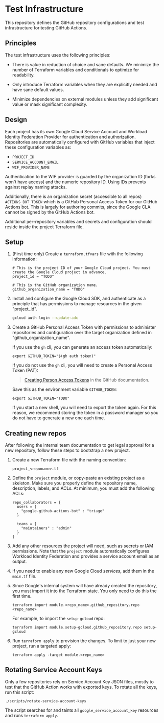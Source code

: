 # Test Infrastructure

This repository defines the GitHub repository configurations and test
infrastructure for testing GitHub Actions.


## Principles

The test infrastructure uses the following principles:

-   There is value in reduction of choice and sane defaults. We minimize the
    number of Terraform variables and conditionals to optimize for readability.

-   Only introduce Terraform variables when they are explicitly needed and have
    sane default values.

-   Minimize dependencies on external modules unless they add significant value
    or mask significant complexity.


## Design

Each project has its own Google Cloud Service Account and Workload Identity
Federation Provider for authentication and authorization. Repositories are
automatically configured with GitHub variables that inject these configuration
variables as:

-   `PROJECT_ID`
-   `SERVICE_ACCOUNT_EMAIL`
-   `WIF_PROVIDER_NAME`

Authentication to the WIF provider is guarded by the organization ID (forks
won't have access) and the numeric repository ID. Using IDs prevents against
replay naming attacks.

Additionally, there is an organization secret (accessible to all repos)
`ACTIONS_BOT_TOKEN` which is a GitHub Personal Access Token for our GitHub
Actions bot. This is largely for authoring commits, since the Google CLA cannot
be signed by the GitHub Actions bot.

Additional per-repository variables and secrets and configuration should reside
inside the project Terraform file.


## Setup

1.  (First time only) Create a `terraform.tfvars` file with the following
    information:

    ```hcl
    # This is the project ID of your Google Cloud project. You must create the Google Cloud project in advance.
    project_id = "TODO"

    # This is the GitHub organization name.
    github_organization_name = "TODO"
    ```

1.  Install and configure the Google Cloud SDK, and authenticate as a principle
    that has permissions to manage resources in the given "project_id".

    ```sh
    gcloud auth login --update-adc
    ```

1.  Create a GitHub Personal Access Token with permissions to administer
    repositories and configuration over the target organization defined in
    "github_organization_name".

    If you use the `gh` cli, you can generate an access token automatically:

    ```shell
    export GITHUB_TOKEN="$(gh auth token)"
    ```

    If you do not use the `gh` cli, you will need to create a Personal Access
    Token (PAT):

    > [Creating Person Access Tokens](https://docs.github.com/en/authentication/keeping-your-account-and-data-secure/creating-a-personal-access-token) in the GitHub documentation.

    Save this as the environment variable `GITHUB_TOKEN`:

    ```shell
    export GITHUB_TOKEN="TODO"
    ```

    If you start a new shell, you will need to export the token again. For this
    reason, we recommend storing the token in a password manager so you do not
    have to generate a new one each time.


## Creating new repos

After following the internal team documentation to get legal approval for a new
repository, follow these steps to bootstrap a new project.

1.  Create a new Terraform file with the naming convention:

    ```text
    project_<reponame>.tf
    ```

1.  Define the `project` module, or copy-paste an existing project as a
    skeleton. Make sure you properly define the repository name, description,
    labels, and ACLs. At minimum, you must add the following ACLs:

    ```hcl
    repo_collaborators = {
      users = {
        "google-github-actions-bot" : "triage"
      }

      teams = {
        "maintainers" : "admin"
      }
    }
    ```

1.  Add any other resources the project will need, such as secrets or IAM
    permissions. Note that the `project` module automatically configures
    Workload Identity Federation and provides a service account email as an
    output.

1.  If you need to enable any new Google Cloud _services_, add them in the
    `main.tf` file.

1.  Since Google's internal system will have already created the repository, you
    must import it into the Terraform state. You only need to do this the first time.

    ```shell
    terraform import module.<repo_name>.github_repository.repo <repo_name>
    ```

    For example, to import the `setup-gcloud` repo:

    ```shell
    terraform import module.setup-gcloud.github_repository.repo setup-gcloud
    ```

1.  Run `terraform apply` to provision the changes. To limit to just your new
    project, run a targeted apply:

    ```shell
    terraform apply -target module.<repo_name>
    ```


## Rotating Service Account Keys

Only a few repositories rely on Service Account Key JSON files, mostly to test
that the GitHub Action works with exported keys. To rotate all the keys, run
this script:

```shell
./scripts/rotate-service-account-keys
```

The script searches for and taints all `google_service_account_key` resources
and runs `terraform apply`.
